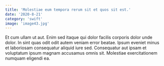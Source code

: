 ```yaml
---
title: 'Molestiae eum tempora rerum sit et quos sit est.'
date: '2020-8-21'
category: 'swift'
image: 'image43.jpg'
---
```


Et cum ullam ut aut. Enim sed itaque qui dolor facilis corporis dolor unde dolor. In sint quas odit odit autem veniam error beatae. Ipsum eveniet minus et laboriosam consequatur aliquid iure sed. Consequatur aut ipsam et voluptatum ipsum magnam accusamus omnis sit. Molestiae exercitationem numquam eligendi ea.
